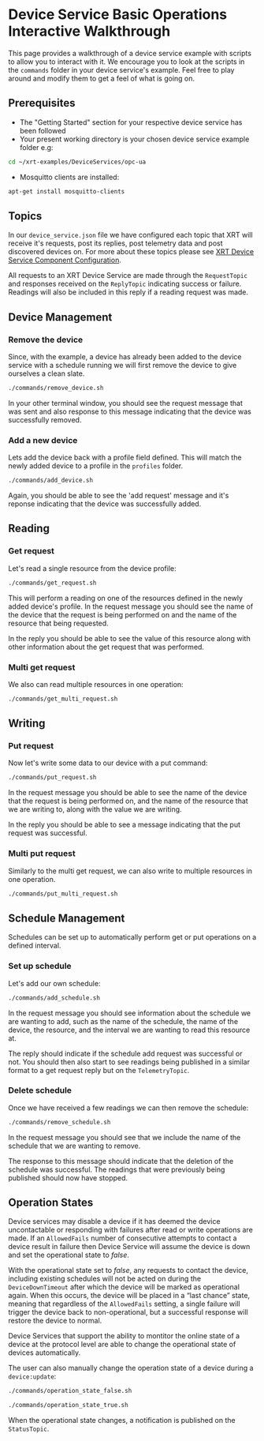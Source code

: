 # Device Service Basic Operations Interactive Walkthrough

This page provides a walkthrough of a device service example with scripts to allow you to interact with it. 
We encourage you to look at the scripts in the `commands` folder in your device service's example. Feel free to play around and modify them to get a feel of what is going on.

## Prerequisites

* The "Getting Started" section for your respective device service has been followed 
* Your present working directory is your chosen device service example folder e.g:

```bash
cd ~/xrt-examples/DeviceServices/opc-ua
```

* Mosquitto clients are installed:

```bash
apt-get install mosquitto-clients
```

## Topics

In our `device_service.json` file we have configured each topic that XRT will receive it's requests, post its replies, post telemetry data and post discovered devices on. 
For more about these topics please see [XRT Device Service Component Configuration](https://docs.iotechsys.com/edge-xrt20/device-service-components/device-service-component-configuration.html).   

All requests to an XRT Device Service are made through the `RequestTopic` and responses received on the `ReplyTopic` indicating success or failure.
Readings will also be included in this reply if a reading request was made.


## Device Management

### Remove the device
Since, with the example, a device has already been added to the device service with a schedule running we will first remove the device to give ourselves a clean slate.

```bash
./commands/remove_device.sh
```

In your other terminal window, you should see the request message that was sent and also response to this message indicating that the device was successfully removed. 

### Add a new device
Lets add the device back with a profile field defined. This will match the newly added device to a profile in the `profiles` folder.

```bash
./commands/add_device.sh
```

Again, you should be able to see the 'add request' message and it's reponse indicating that the device was successfully added. 

## Reading 

### Get request
Let's read a single resource from the device profile:

```bash
./commands/get_request.sh
```
This will perform a reading on one of the resources defined in the newly added device's profile. In the request message you should see the name of 
the device that the request is being performed on and the name of the resource that being requested. 

In the reply you should be able to see the value of this resource along with other information about the get request that was performed. 

### Multi get request
We also can read multiple resources in one operation:

```bash
./commands/get_multi_request.sh
```

## Writing

### Put request
Now let's write some data to our device with a put command:

```bash
./commands/put_request.sh
```

In the request message you should be able to see the name of the device that the request is being performed on, 
and the name of the resource that we are writing to, along with the value we are writing. 

In the reply you should be able to see a message indicating that the put request was successful. 

### Multi put request
Similarly to the multi get request, we can also write to multiple resources in one operation.

```bash
./commands/put_multi_request.sh
```

## Schedule Management

Schedules can be set up to automatically perform get or put operations on a defined interval.

### Set up schedule
Let's add our own schedule:
```bash
./commands/add_schedule.sh
```

In the request message you should see information about the schedule we are wanting to add, such as the name of the schedule, the name of the device, 
the resource, and the interval we are wanting to read this resource at. 

The reply should indicate if the schedule add request was successful or not. 
You should then also start to see readings being published in a similar format to a get request reply but on the `TelemetryTopic`.

### Delete schedule
Once we have received a few readings we can then remove the schedule:
```bash
./commands/remove_schedule.sh
```

In the request message you should see that we include the name of the schedule that we are wanting to remove. 

The response to this message should indicate that the deletion of the schedule was successful. The readings that were previously being published should now have stopped.

## Operation States

Device services may disable a device if it has deemed the device uncontactable or responding with failures after
read or write operations are made. 
If an `AllowedFails` number of consecutive attempts to contact a device result in failure then Device Service 
will assume the device is down and set the operational state to _false_.

With the operational state set to _false_, any requests to contact the device, including existing schedules will not be acted on during the
`DeviceDownTimeout` after which the device will be marked as operational again. When this occurs, the device 
will be placed in a “last chance” state, meaning that regardless of the `AllowedFails` setting, a single failure 
will trigger the device back to non-operational, but a successful response will restore the device to normal.

Device Services that support the ability to montitor the online state of a device at the protocol level 
are able to change the operational state of devices automatically.

The user can also manually change the operation state of a device during a `device:update`:

```bash
./commands/operation_state_false.sh
```
```bash
./commands/operation_state_true.sh
```

When the operational state changes, a notification is published on the `StatusTopic`.